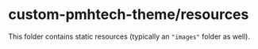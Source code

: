 # custom-pmhtech-theme/resources

This folder contains static resources (typically an `"images"` folder as well).

